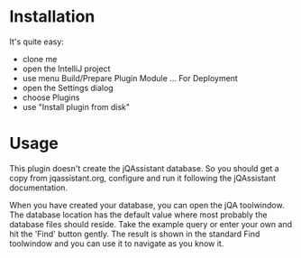 Installation
============
It's quite easy:
* clone me
* open the IntelliJ project
* use menu Build/Prepare Plugin Module ... For Deployment
* open the Settings dialog
* choose Plugins
* use "Install plugin from disk"


Usage
=====
This plugin doesn't create the jQAssistant database. So you should get a copy
from jqassistant.org, configure and run it following the jQAssistant documentation.

When you have created your database, you can open the jQA toolwindow. The database
location has the default value where most probably the database files should reside.
Take the example query or enter your own and hit the 'Find' button gently. The result
is shown in the standard Find toolwindow and you can use it to navigate as you know it.


